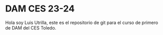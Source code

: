 <h1> DAM CES 23-24 </h1>
<p>Hola soy Luis Utrilla, este es el repositorio de git para el curso de primero de DAM del CES Toledo.</p>
